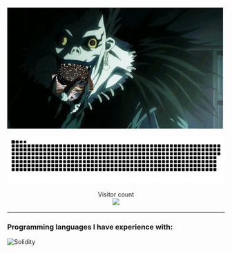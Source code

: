 ![](sources/deathhhh.gif)

<a href=#><img src="contributions.svg"></a>

<p align="center"> 
  Visitor count<br>
  <img src="https://profile-counter.glitch.me/0xAymane/count.svg" />
</p>

***

### Programming languages I have experience with:
<img src="[https://profilinator.rishav.dev/skills-assets/javascript-original.svg](https://upload.wikimedia.org/wikipedia/commons/thumb/9/98/Solidity_logo.svg/1319px-Solidity_logo.svg.png)" alt="Solidity" height="45" />
